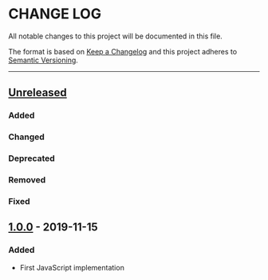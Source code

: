 # CHANGE LOG
All notable changes to this project will be documented in this file.

The format is based on [Keep a Changelog](http://keepachangelog.com/)
and this project adheres to [Semantic Versioning](http://semver.org/).

----
## [Unreleased]

### Added

### Changed

### Deprecated

### Removed

### Fixed

## [1.0.0] - 2019-11-15

### Added

* First JavaScript implementation

<!-- Releases -->
[Unreleased]: https://github.com/cucumber/cucumber/compare/cucumber-query/v1.0.0...master
[1.0.0]:      https://github.com/cucumber/cucumber/releases/tag/cucumber-query/v1.0.0

<!-- Contributors in alphabetical order -->
[aslakhellesoy]:    https://github.com/aslakhellesoy
